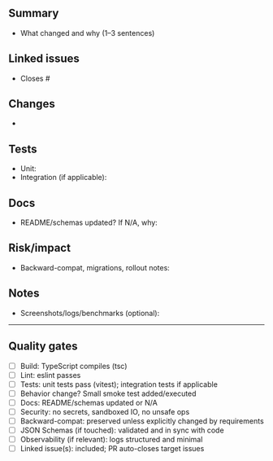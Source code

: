 ## Summary

- What changed and why (1–3 sentences)

## Linked issues

- Closes #

## Changes

-

## Tests

- Unit:
- Integration (if applicable):

## Docs

- README/schemas updated? If N/A, why:

## Risk/impact

- Backward-compat, migrations, rollout notes:

## Notes

- Screenshots/logs/benchmarks (optional):

---

## Quality gates

- [ ] Build: TypeScript compiles (tsc)
- [ ] Lint: eslint passes
- [ ] Tests: unit tests pass (vitest); integration tests if applicable
- [ ] Behavior change? Small smoke test added/executed
- [ ] Docs: README/schemas updated or N/A
- [ ] Security: no secrets, sandboxed IO, no unsafe ops
- [ ] Backward-compat: preserved unless explicitly changed by requirements
- [ ] JSON Schemas (if touched): validated and in sync with code
- [ ] Observability (if relevant): logs structured and minimal
- [ ] Linked issue(s): included; PR auto-closes target issues
